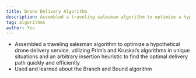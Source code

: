 ```yaml
---
title: Drone Delivery Algorithm
description: Assembled a traveling salesman algorithm to optimize a hypothetical drone delivery service
tag: algorithms
author: You
---
```


- Assembled a traveling salesman algorithm to optimize a hypothetical drone delivery service, utilizing Prim’s and Kruskal’s algorithms in unique situations and an arbitrary insertion heuristic to find the optimal delivery path quickly and efficiently
- Used and learned about the Branch and Bound algorithm
